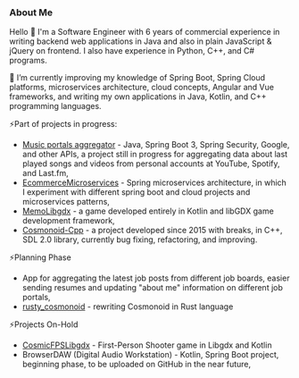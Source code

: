 <!--
**Patriqu/Patriqu** is a ✨ _special_ ✨ repository because its `README.md` (this file) appears on your GitHub profile.

Here are some ideas to get you started:

- 🔭 I’m currently working on ...
- 🌱 I’m currently learning ...
- 👯 I’m looking to collaborate on ...
- 🤔 I’m looking for help with ...
- 💬 Ask me about ...
- 📫 How to reach me: ...
- 😄 Pronouns: ...
- ⚡ Fun fact: ...
-->

### About Me
Hello 👋 I'm a Software Engineer with 6 years of commercial experience in writing backend web applications in Java and also in plain JavaScript & jQuery on frontend. I also have experience in Python, C++, and C# programs.

🌱 I’m currently improving my knowledge of Spring Boot, Spring Cloud platforms, microservices architecture, cloud concepts, Angular and Vue frameworks, and writing my own applications in Java, Kotlin, and C++ programming languages.

⚡Part of projects in progress:
- [Music portals aggregator](https://github.com/Patriqu/MusicPortalsAggregator) - Java, Spring Boot 3, Spring Security, Google, and other APIs, a project still in progress for aggregating data about last played songs and videos from personal accounts at YouTube, Spotify, and Last.fm,
- [EcommerceMicroservices](https://github.com/Patriqu/EcommerceMicroservices) - Spring microservices architecture, in which I experiment with different spring boot and cloud projects and microservices patterns,
- [MemoLibgdx](https://github.com/Patriqu/MemoLibgdx) - a game developed entirely in Kotlin and libGDX game development framework,
- [Cosmonoid-Cpp](https://github.com/Patriqu/Cosmonoid-Cpp) - a project developed since 2015 with breaks, in C++, SDL 2.0 library, currently bug fixing, refactoring, and improving.

⚡Planning Phase
- App for aggregating the latest job posts from different job boards, easier sending resumes and updating "about me" information on different job portals,
- [rusty_cosmonoid](https://github.com/Patriqu/rusty_cosmonoid) - rewriting Cosmonoid in Rust language

⚡Projects On-Hold
- [CosmicFPSLibgdx](https://github.com/Patriqu/CosmicFPSLibgdx) - First-Person Shooter game in Libgdx and Kotlin
- BrowserDAW (Digital Audio Workstation) - Kotlin, Spring Boot project, beginning phase, to be uploaded on GitHub in the near future,
